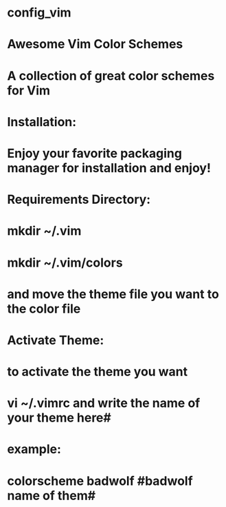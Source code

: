 
# config_vim

# Awesome Vim Color Schemes
# A collection of great color schemes for Vim

# Installation:
#    Enjoy your favorite packaging manager for installation and enjoy!
# Requirements Directory:
#    mkdir  ~/.vim
#    mkdir ~/.vim/colors
#    and move the theme file you want to the color file

# Activate Theme:
#    to activate the theme you want
#    vi ~/.vimrc and write the name of your theme here#
#    example:
#        colorscheme badwolf    #badwolf name of them#




